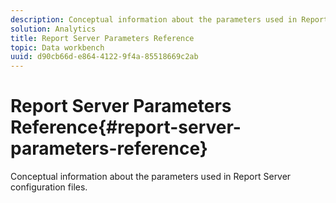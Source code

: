 ```yaml
---
description: Conceptual information about the parameters used in Report Server configuration files.
solution: Analytics
title: Report Server Parameters Reference
topic: Data workbench
uuid: d90cb66d-e864-4122-9f4a-85518669c2ab
---
```


# Report Server Parameters Reference{#report-server-parameters-reference}

Conceptual information about the parameters used in Report Server configuration files.

